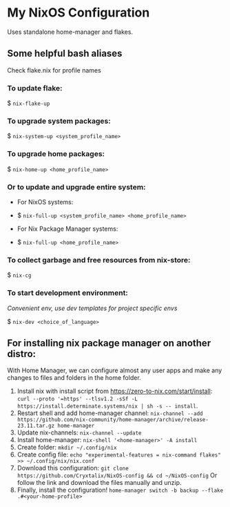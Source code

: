 # My NixOS Configuration
Uses standalone home-manager and flakes.

## Some helpful bash aliases
Check flake.nix for profile names
### To update flake:
$ `nix-flake-up`

### To upgrade system packages:
$ `nix-system-up <system_profile_name>`

### To upgrade home packages:
$ `nix-home-up <home_profile_name>`

### Or to update and upgrade entire system:
* For NixOS systems:
 * $ `nix-full-up <system_profile_name> <home_profile_name>`

* For Nix Package Manager systems:
 * $ `nix-full-up <home_profile_name>`

### To collect garbage and free resources from nix-store:
$ `nix-cg`

### To start development environment:
*Convenient env, use dev templates for project specific envs*

$ `nix-dev <choice_of_language>`

## For installing nix package manager on another distro:
With Home Manager, we can configure almost any user apps and make any changes to files and folders in the home folder.
1. Install nix with install script from https://zero-to-nix.com/start/install: 
`curl --proto '=https' --tlsv1.2 -sSf -L https://install.determinate.systems/nix | sh -s -- install`.
2. Restart shell and add home-manager channel:
`nix-channel --add https://github.com/nix-community/home-manager/archive/release-23.11.tar.gz home-manager`
3. Update nix-channels: 
`nix-channel --update`
4. Install home-manager: 
`nix-shell '<home-manager>' -A install`
5. Create folder: 
`mkdir ~/.config/nix`
6. Create config file: 
`echo "experimental-features = nix-command flakes" >> ~/.config/nix/nix.conf`
7. Download this configuration: 
`git clone https://github.com/Cryxtalix/NixOS-config && cd ~/NixOS-config`
Or follow the link and download the files manually and unzip.
8. Finally, install the configuration! 
`home-manager switch -b backup --flake .#<your-home-profile>`